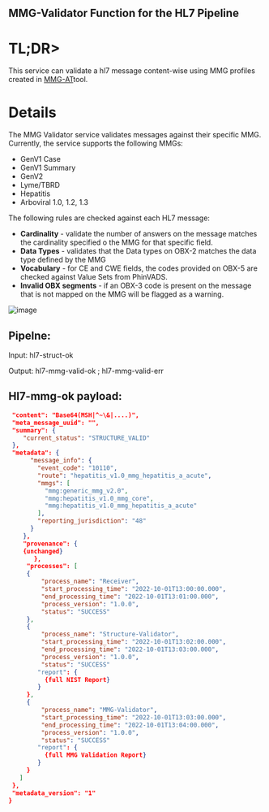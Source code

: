 
## MMG-Validator Function for the HL7 Pipeline

# TL;DR>

This service can validate a hl7 message content-wise using MMG  profiles created in [MMG-AT]()tool.

# Details

The MMG Validator service validates messages against their specific MMG. Currently, the service supports the following MMGs:

* GenV1 Case 
* GenV1 Summary
* GenV2
* Lyme/TBRD
* Hepatitis
* Arboviral 1.0, 1.2, 1.3

The following rules are checked against each HL7 message:

* **Cardinality** - validate the number of answers on the message matches the cardinality specified o the MMG for that specific field.
* **Data Types** - validates that the Data types on OBX-2 matches the data type defined by the MMG
* **Vocabulary** - for CE and CWE fields, the codes provided on OBX-5 are checked against Value Sets from PhinVADS.
* **Invalid OBX segments** - if an OBX-3 code is present on the message that is not mapped on the MMG will be flagged as a warning.



![image](https://user-images.githubusercontent.com/3239945/208454032-b4169ed4-1a48-41c5-a603-20f8fbf6631e.png)


## Pipelne:

Input: hl7-struct-ok

Output: hl7-mmg-valid-ok ; hl7-mmg-valid-err

## Hl7-mmg-ok payload:

``` json
 "content": "Base64(MSH|^~\&|....)",
 "meta_message_uuid": "",
 "summary": {
    "current_status": "STRUCTURE_VALID"
 },
 "metadata": {
	  "message_info": {
	    "event_code": "10110",
	    "route": "hepatitis_v1.0_mmg_hepatitis_a_acute",
	    "mmgs": [
	      "mmg:generic_mmg_v2.0",
	      "mmg:hepatitis_v1.0_mmg_core",
	      "mmg:hepatitis_v1.0_mmg_hepatitis_a_acute"
	    ],
	    "reporting_jurisdiction": "48"
	  }
	},
    "provenance": {
	{unchanged}
       },
     "processes": [
	 {
		 "process_name": "Receiver",
		 "start_processing_time": "2022-10-01T13:00:00.000",
		 "end_processing_time": "2022-10-01T13:01:00.000",
		 "process_version": "1.0.0",
		 "status": "SUCCESS"
	 },
	 {
		 "process_name": "Structure-Validator",
		 "start_processing_time": "2022-10-01T13:02:00.000",
		 "end_processing_time": "2022-10-01T13:03:00.000",
		 "process_version": "1.0.0",
		 "status": "SUCCESS"
		"report": {
		  {full NIST Report}
		}
	 },
	 {
		 "process_name": "MMG-Validator",
		 "start_processing_time": "2022-10-01T13:03:00.000",
		 "end_processing_time": "2022-10-01T13:04:00.000",
		 "process_version": "1.0.0",
		 "status": "SUCCESS"
		"report": {
		  {full MMG Validation Report}
		}
	 }
   ]
 },
 "metadata_version": "1"
}

```


